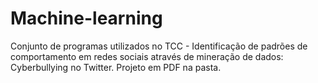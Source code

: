 # Machine-learning
Conjunto de programas utilizados no TCC - Identificação de padrões de comportamento em redes sociais através de mineração de dados: Cyberbullying no Twitter.
Projeto em PDF na pasta.
